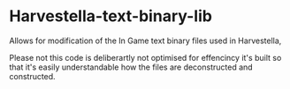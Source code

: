 # Harvestella-text-binary-lib
Allows for modification of the In Game text binary files used in Harvestella,

Please not this code is deliberartly not optimised for effencincy it's built so that it's easily understandable how the files are deconstructed and constructed.
